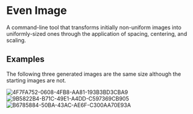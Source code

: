 # Even Image
A command-line tool that transforms initially non-uniform images into uniformly-sized ones through the application of spacing, centering, and scaling.

## Examples
The following three generated images are the same size although the starting images are not.

![4F7FA752-0608-4FB8-AA81-193B3BD3CBA9](https://github.com/Nickolans/EvenImage/assets/23033783/bdf34452-2d56-4872-a841-a441993bfb1c)
![9B5822B4-B71C-49E1-A4DD-C597369CB905](https://github.com/Nickolans/EvenImage/assets/23033783/8529877a-4fec-477b-b156-cd283cbcb2b9)
![B6785884-50BA-43AC-AE6F-C300AA70E93A](https://github.com/Nickolans/EvenImage/assets/23033783/7606a9c7-ee6f-42f1-a916-ad0141b58af2)
